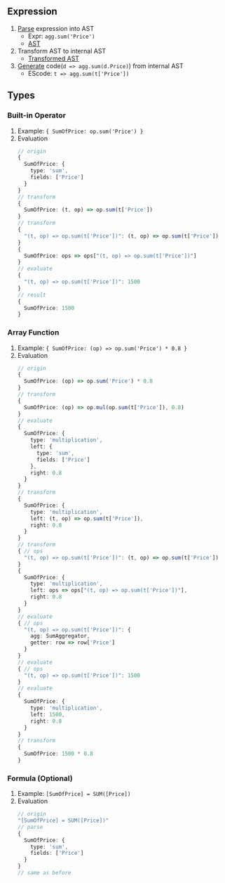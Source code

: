 ## Expression
1. [Parse]((https://github.com/acornjs/acorn)) expression into AST
    * Expr: `agg.sum('Price')`
    * [AST](https://astexplorer.net/#/gist/a672636ae0d200e6d59c0eae92f548d9/8f97e62f25de38e9ede33cacf13ef6c006878dcd)
1. Transform AST to internal AST
    * [Transformed AST](https://astexplorer.net/#/gist/a672636ae0d200e6d59c0eae92f548d9/5e465224ef521c8be8d69926fc04b7f67090fd43)
1. [Generate](https://github.com/estools/escodegen) code(`d => agg.sum(d.Price)`) from internal AST
    * EScode: `t => agg.sum(t['Price'])`

## Types
### Built-in Operator
1. Example: `{ SumOfPrice: op.sum('Price') }`
1. Evaluation
    ```ts
    // origin
    {
      SumOfPrice: {
        type: 'sum',
        fields: ['Price']
      }
    }
    // transform
    {
      SumOfPrice: (t, op) => op.sum(t['Price'])
    }
    // transform
    {
      "(t, op) => op.sum(t['Price'])": (t, op) => op.sum(t['Price'])
    }
    {
      SumOfPrice: ops => ops["(t, op) => op.sum(t['Price'])"]
    }
    // evaluate
    {
      "(t, op) => op.sum(t['Price'])": 1500
    }
    // result
    {
      SumOfPrice: 1500
    }
    ```
### Array Function
1. Example: `{ SumOfPrice: (op) => op.sum('Price') * 0.8 }`
1. Evaluation
    ```ts
    // origin
    {
      SumOfPrice: (op) => op.sum('Price') * 0.8
    }
    // transform
    {
      SumOfPrice: (op) => op.mul(op.sum(t['Price']), 0.8)
    }
    // evaluate
    {
      SumOfPrice: {
        type: 'multiplication',
        left: {
          type: 'sum',
          fields: ['Price']
        },
        right: 0.8
      }
    }
    // transform
    {
      SumOfPrice: {
        type: 'multiplication',
        left: (t, op) => op.sum(t['Price']),
        right: 0.8
      }
    }
    // transform
    { // ops
      "(t, op) => op.sum(t['Price'])": (t, op) => op.sum(t['Price'])
    }
    {
      SumOfPrice: {
        type: 'multiplication',
        left: ops => ops["(t, op) => op.sum(t['Price'])"],
        right: 0.8
      }
    }
    // evaluate
    { // ops
      "(t, op) => op.sum(t['Price'])": {
        agg: SumAggregator,
        getter: row => row['Price']
      }
    }
    // evaluate
    { // ops
      "(t, op) => op.sum(t['Price'])": 1500
    }
    // evaluate
    {
      SumOfPrice: {
        type: 'multiplication',
        left: 1500,
        right: 0.8
      }
    }
    // transform
    {
      SumOfPrice: 1500 * 0.8
    }
    ```
### Formula (Optional)
1. Example: `[SumOfPrice] = SUM([Price])`
1. Evaluation
    ```ts
    // origin
    "[SumOfPrice] = SUM([Price])"
    // parse
    {
      SumOfPrice: {
        type: 'sum',
        fields: ['Price']
      }
    }
    // same as before
    ```
